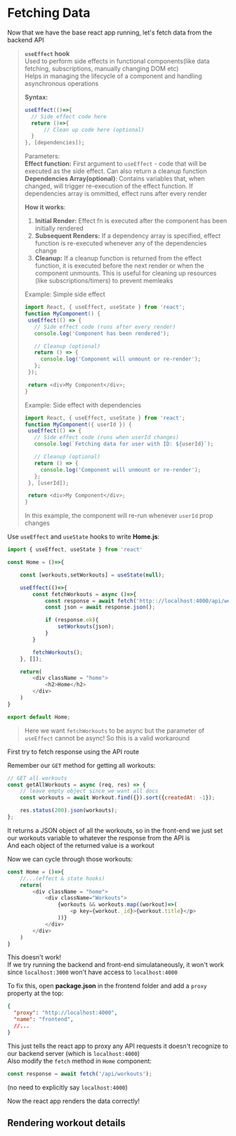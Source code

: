 # Fetching Data

Now that we have the base react app running, let's fetch data from the backend API

> **`useEffect` hook**<br>
> Used to perform side effects in functional components(like data fetching, subscriptions, manually changing DOM etc)<br>
> Helps in managing the lifecycle of a component and handling asynchronous operations
>
> **Syntax:**
> ```js
> useEffect(()=>{
>   // Side effect code here
>   return ()=>{
>       // Clean up code here (optional)
>   }
> }, [dependencies]);
>```
>
> Parameters:<br>
> **Effect function:** First argument to `useEffect` - code that will be executed as the side effect. Can also return a cleanup function
> **Dependencies Array(optional)**: Contains variables that, when changed, will trigger re-execution of the effect function. If dependencies array is ommitted, effect runs after every render
>
> **How it works**:
> 1. **Initial Render:** Effect fn is executed after the component has been initially rendered
> 2. **Subsequent Renders:** If a dependency array is specified, effect function is re-executed whenever any of the dependencies change
> 3. **Cleanup:** If a cleanup function is returned from the effect function, it is executed before the next render or when the component unmounts. This is useful for cleaning up resources (like subscriptions/timers) to prevent memleaks
>
> Example: Simple side effect
> ```js
> import React, { useEffect, useState } from 'react';
>function MyComponent() {
>  useEffect(() => {
>    // Side effect code (runs after every render)
>    console.log('Component has been rendered');
>
>    // Cleanup (optional)
>    return () => {
>      console.log('Component will unmount or re-render');
>    };
>  });
>
>  return <div>My Component</div>;
>}
> ```
>
> Example: Side effect with dependencies
>  ```js
> import React, { useEffect, useState } from 'react';
> function MyComponent({ userId }) {
>   useEffect(() => {
>     // Side effect code (runs when userId changes)
>     console.log(`Fetching data for user with ID: ${userId}`);
> 
>     // Cleanup (optional)
>     return () => {
>       console.log('Component will unmount or re-render');
>     };
>   }, [userId]);
> 
>   return <div>My Component</div>;
> }
> ```
> In this example, the component will re-run whenever `userId` prop changes


Use `useEffect` and `useState` hooks to write **Home.js**:
```js
import { useEffect, useState } from 'react'

const Home = ()=>{

    const [workouts,setWorkouts] = useState(null);

    useEffect(()=>{
        const fetchWorkouts = async ()=>{
            const response = await fetch('http:://localhost:4000/api/workouts');
            const json = await response.json();

            if (response.ok){
                setWorkouts(json);
            }
        }

        fetchWorkouts();
    }, []);

    return(
        <div className = "home">
            <h2>Home</h2>
        </div>
    )
}

export default Home;
```
> Here we want `fetchWorkouts` to be async but the parameter of `useEffect` cannot be async! So this is a valid workaround

First try to fetch response using the API route 

Remember our `GET` method for getting all workouts:
```js
// GET all workouts
const getAllWorkouts = async (req, res) => {
    // leave empty object since we want all docs
    const workouts = await Workout.find({}).sort({createdAt: -1}); 

    res.status(200).json(workouts);
};
```
It returns a JSON object of all the workouts, so in the front-end we just set our workouts variable to whatever the response from the API is<br>
And each object of the returned value is a workout

Now we can cycle through those workouts:

```js
const Home = ()=>{
    //...(effect & state hooks)
    return(
        <div className = "home">
            <div className="Workouts">
                {workouts && workouts.map((workout)=>(
                    <p key={workout._id}>{workout.title}</p>
                ))}    
            </div>
        </div>
    )
}
```
This doesn't work!<br>
If we try running the backend and front-end simulataneously, it won't work since `localhost:3000` won't have access to `localhost:4000`

To fix this, open **package.json**  in the frontend folder and add a `proxy` property at the top:
```json
{
  "proxy": "http://localhost:4000",
  "name": "frontend",
  //...
}
```
This just tells the react app to proxy any API requests it doesn't recognize to our backend server (which is `localhost:4000`)<br>
Also modify the `fetch` method in `Home` component:
```js
const response = await fetch('/api/workouts');
```
(no need to explicitly say `localhost:4000`)

Now the react app renders the data correctly!

## Rendering workout details